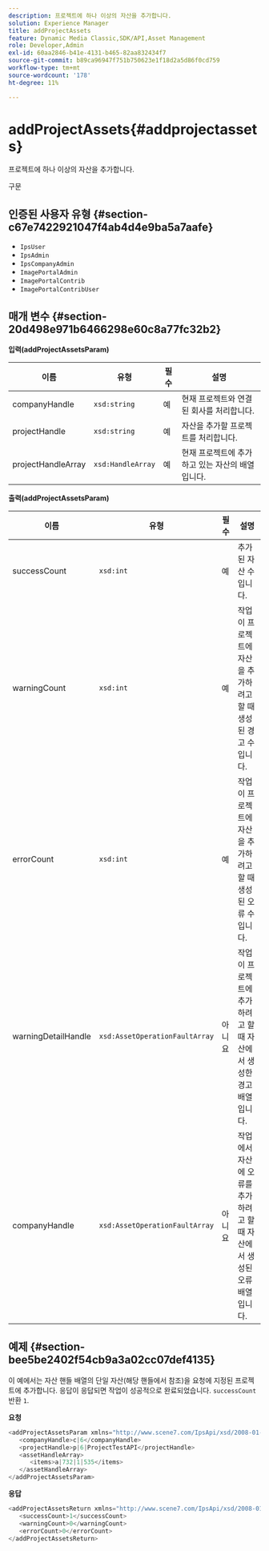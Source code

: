```yaml
---
description: 프로젝트에 하나 이상의 자산을 추가합니다.
solution: Experience Manager
title: addProjectAssets
feature: Dynamic Media Classic,SDK/API,Asset Management
role: Developer,Admin
exl-id: 60aa2846-b41e-4131-b465-82aa832434f7
source-git-commit: b89ca96947f751b750623e1f18d2a5d86f0cd759
workflow-type: tm+mt
source-wordcount: '178'
ht-degree: 11%

---
```


# addProjectAssets{#addprojectassets}

프로젝트에 하나 이상의 자산을 추가합니다.

구문

## 인증된 사용자 유형 {#section-c67e7422921047f4ab4d4e9ba5a7aafe}

* `IpsUser`
* `IpsAdmin`
* `IpsCompanyAdmin`
* `ImagePortalAdmin`
* `ImagePortalContrib`
* `ImagePortalContribUser`

## 매개 변수 {#section-20d498e971b6466298e60c8a77fc32b2}

**입력(addProjectAssetsParam)**

| 이름 | 유형 | 필수 | 설명 |
|---|---|---|---|
| companyHandle | `xsd:string` | 예 | 현재 프로젝트와 연결된 회사를 처리합니다. |
| projectHandle | `xsd:string` | 예 | 자산을 추가할 프로젝트를 처리합니다. |
| projectHandleArray | `xsd:HandleArray` | 예 | 현재 프로젝트에 추가하고 있는 자산의 배열입니다. |

**출력(addProjectAssetsParam)**

| 이름 | 유형 | 필수 | 설명 |
|---|---|---|---|
| successCount | `xsd:int` | 예 | 추가된 자산 수입니다. |
| warningCount | `xsd:int` | 예 | 작업이 프로젝트에 자산을 추가하려고 할 때 생성된 경고 수입니다. |
| errorCount | `xsd:int` | 예 | 작업이 프로젝트에 자산을 추가하려고 할 때 생성된 오류 수입니다. |
| warningDetailHandle | `xsd:AssetOperationFaultArray` | 아니요 | 작업이 프로젝트에 추가하려고 할 때 자산에서 생성한 경고 배열입니다. |
| companyHandle | `xsd:AssetOperationFaultArray` | 아니요 | 작업에서 자산에 오류를 추가하려고 할 때 자산에서 생성된 오류 배열입니다. |

## 예제 {#section-bee5be2402f54cb9a3a02cc07def4135}

이 예에서는 자산 핸들 배열의 단일 자산(해당 핸들에서 참조)을 요청에 지정된 프로젝트에 추가합니다. 응답이 응답되면 작업이 성공적으로 완료되었습니다. `successCount` 반환 `1`.

**요청**

```java {.line-numbers}
<addProjectAssetsParam xmlns="http://www.scene7.com/IpsApi/xsd/2008-01-15">
   <companyHandle>c|6</companyHandle>
   <projectHandle>p|6|ProjectTestAPI</projectHandle>
   <assetHandleArray>
      <items>a|732|1|535</items>
   </assetHandleArray>
</addProjectAssetsParam>
```

**응답**

```java {.line-numbers}
<addProjectAssetsReturn xmlns="http://www.scene7.com/IpsApi/xsd/2008-01-15">
   <successCount>1</successCount>
   <warningCount>0</warningCount>
   <errorCount>0</errorCount>
</addProjectAssetsReturn>
```
